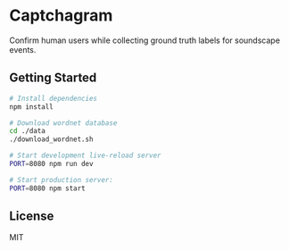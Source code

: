 Captchagram
==================================

Confirm human users while collecting ground truth labels for soundscape events.

Getting Started
---------------

```sh
# Install dependencies
npm install

# Download wordnet database
cd ./data
./download_wordnet.sh

# Start development live-reload server
PORT=8080 npm run dev

# Start production server:
PORT=8080 npm start
```


License
-------

MIT
